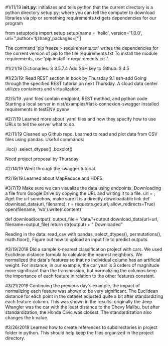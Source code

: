 
#1/11/19 __init.py__: initializes and tells python that the current
directory is a python directory
setup.py: where you can tell the computer to download libraries
via pip or something
requirements.txt:gets dependencies for our program

from setuptools import setup
setup(name = 'hello', version='1.0.0', url='',author='tjzhang',packages=['']

The command 'pip freeze > requirements.txt' writes the dependencies
for the current version of pip to the file requirements.txt To install
the module requirements, use 'pip install -r requirements.txt .'.

#1/21/19
Dictionaries: S 3.5.7.4
Add SSH key to Github: S 4.5

#1/23/19:
Read REST section in book by Thursday 9.1 ssh-add
Going through the specified REST tutorial on next Thursday.
A cloud data center utilizes containers and virtualization.

#2/5/19
.yaml files contain endpoint, REST method, and python code
Starting a local server in nist/examples/flask-connexion-swagger
Installed requirements in testENV pyenv

#2/7/19
Learned more about .yaml files and how they specify how to use
URLs to tell the server what to do.

#2/11/19
Cleaned up Github repo.
Learned to read and plot data from CSV files using pandas.
Useful commands:

.iloc()
.select_dtypes()
.boxplot()

Need project proposal by Thursday

#2/14/19
Went through the swagger tutorial.

#2/19/19
Learned about MapReduce and HDFS.

#3/7/19
Make sure we can visualize the data using endpoints.
Downloading a file from Google Drive by copying the URL and writing it to a file.
url = ; #get the url somehow, make sure it is a directly downloadable link
def download_data(url, filename):
    r = requests.get(url, allow_redirects=True)
    open(filename, 'wb').write(r.content)

def download(output):
    output_file = 'data/'+output
    download_data(url=url, filename=output_file)
    return str(output) + " Downloaded"

Reading in the data:
read_csv with pandas, select_dtypes(), permutations(), math.floor(),
Figure out how to upload an input file to predict outputs.

#3/19/2019
Did a sample k-nearest classification project with cars. We used Euclidean
distance formula to calculate the nearest neighbors. We normalized the data's
features so that no individual column has an artificial weight. For instance,
in our example, the car year is 3 orders of magnitude more significant than the
transmission, but normalizing the columns keep the importance of each feature
in relation to the other features constant.

#3/21/2019
Continuing the previous day's example, the impact of normalizing each feature
was shown to be very significant. The Euclidean distance for each point in the
dataset adjusted quite a bit after standardizing each feature column. This was
shown in the results: originally the Jeep Wrangler was the car with the least
distance to the Chevy Malibu, but after standardization, the Honda Civic was
closest. The standardization also changes the k value.

#3/26/2019
Learned how to create references to subdirectories in project folder in python.
This should help keep the files organized in the project directory.
